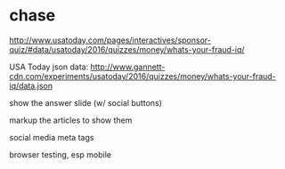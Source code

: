 # chase

http://www.usatoday.com/pages/interactives/sponsor-quiz/#data/usatoday/2016/quizzes/money/whats-your-fraud-iq/

USA Today json data: http://www.gannett-cdn.com/experiments/usatoday/2016/quizzes/money/whats-your-fraud-iq/data.json




show the answer slide (w/ social buttons)

markup the articles to show them

social media meta tags

browser testing, esp mobile


